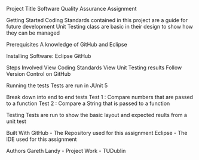 Project Title
Software Quality Assurance Assignment

Getting Started
Coding Standards contained in this project are a guide for future development
Unit Testing class are basic in their design to show how they can be managed

Prerequisites
A knowledge of GitHub and Eclipse

Installing Software:
Eclipse
GitHub

Steps Involved
View Coding Standards
View Unit Testing results
Follow Version Control on GitHub

Running the tests
Tests are run in JUnit 5

Break down into end to end tests
Test 1 : Compare numbers that are passed to a function 
Test 2 : Compare a String that is passed to a function

Testing
Tests are run to show the basic layout and expected reults from a unit test

Built With
GitHub - The Repository used for this assignment
Eclipse - The IDE used for this assignment

Authors
Gareth Landy - Project Work - TUDublin



